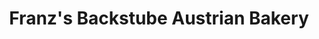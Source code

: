 ---
title: "Franz's Backstube Austrian Bakery"
url: /reno/franzs-backstube-austrian-bakery/
shop: bakery
---